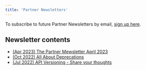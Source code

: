 ```yaml
---
title: 'Partner Newsletters'
---
```


To subscribe to future Partner Newsletters by email, [sign up here](https://www.mews.com/en/partners-newsletter-subscription).

## Newsletter contents

- [(Apr 2023) The Partner Mewsletter April 2023](partner-mewsletter-apr23/)
- [(Oct 2022) All About Deprecations](partner-mewsletter-oct22/)
- [(Jul 2022) API Versioning - Share your thoughts](partner-mewsletter-jul22/)
